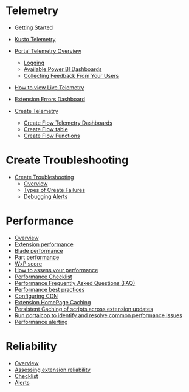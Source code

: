 <a name="telemetry"></a>
# Telemetry
* [Getting Started](portalfx-telemetry-getting-started.md#getting-started)

* [Kusto Telemetry](portalfx-telemetry-kusto-databases.md#kusto-telemetry)

* [Portal Telemetry Overview](portalfx-telemetry.md#portal-telemetry-overview)
    * [Logging](portalfx-telemetry.md#logging)
    * [Available Power BI Dashboards](portalfx-telemetry.md#available-power-bi-dashboards)
    * [Collecting Feedback From Your Users](portalfx-telemetry.md#collecting-feedback-from-your-users)

* [How to view Live Telemetry](portalfx-telemetry-live-telemetry.md#how-to-view-live-telemetry)

* [Extension Errors Dashboard](portalfx-telemetry-extension-errors.md#extension-errors-dashboard)

* [Create Telemetry](portalfx-telemetry-create.md#create-telemetry)
    * [Create Flow Telemetry Dashboards](portalfx-telemetry-create.md#create-flow-telemetry-dashboards)
    * [Create Flow table](portalfx-telemetry-create.md#create-flow-table)
    * [Create Flow Functions](portalfx-telemetry-create.md#create-flow-functions)


<a name="create-troubleshooting"></a>
# Create Troubleshooting
* [Create Troubleshooting](portalfx-create-troubleshooting.md#create-troubleshooting)
    * [Overview](portalfx-create-troubleshooting.md#overview)
    * [Types of Create Failures](portalfx-create-troubleshooting.md#types-of-create-failures)
    * [Debugging Alerts](portalfx-create-troubleshooting.md#debugging-alerts)


<a name="performance"></a>
# Performance
* [Overview](portalfx-performance.md#overview)
* [Extension performance](portalfx-performance.md#extension-performance)
* [Blade performance](portalfx-performance.md#blade-performance)
* [Part performance](portalfx-performance.md#part-performance)
* [WxP score](portalfx-performance.md#wxp-score)
* [How to assess your performance](portalfx-performance.md#how-to-assess-your-performance)
* [Performance Checklist](portalfx-performance.md#performance-checklist)
* [Performance Frequently Asked Questions (FAQ)](portalfx-performance.md#performance-frequently-asked-questions-faq)
* [Performance best practices](portalfx-performance.md#performance-best-practices)
* [Configuring CDN](portalfx-performance.md#configuring-cdn)
* [Extension HomePage Caching](portalfx-performance.md#extension-homepage-caching)
* [Persistent Caching of scripts across extension updates](portalfx-performance.md#persistent-caching-of-scripts-across-extension-updates)
* [Run portalcop to identify and resolve common performance issues](portalfx-performance.md#run-portalcop-to-identify-and-resolve-common-performance-issues)
* [Performance alerting](portalfx-performance.md#performance-alerting)


<a name="reliability"></a>
# Reliability
* [Overview](portalfx-reliability.md#overview)
* [Assessing extension reliability](portalfx-reliability.md#assessing-extension-reliability)
* [Checklist](portalfx-reliability.md#checklist)
* [Alerts](portalfx-reliability.md#alerts)

